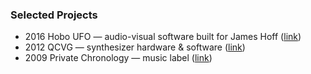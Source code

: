 ### Selected Projects

<!-- - <span class="resume-year">2024</span> Frog Chorus — browser-based sound sculpture ([link](/projects/frog-chorus)) -->

<!-- - <span class="resume-year">2023</span> MIDI Archive — website and AI ([link](/midi-archive/)) -->

<!-- - <span class="resume-year">2019</span> Weaving Music — browser-based music generator ([link](/projects/weaving)) -->

- <span class="resume-year">2016</span> Hobo UFO — audio-visual software built for James Hoff ([link](https://p-a-n.org/release/james-hoff-hobo-ufo-v-chernobyl/))
- <span class="resume-year">2012</span> QCVG — synthesizer hardware & software ([link](/projects/qcvg))
- <span class="resume-year">2009</span> Private Chronology — music label ([link](/projects/private-chronology))
